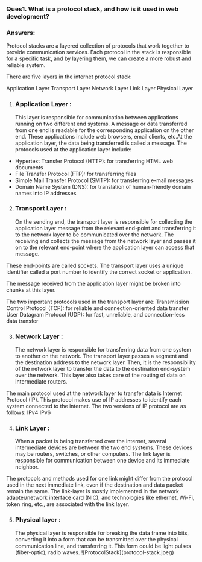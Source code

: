 <h3>Ques1. What is a protocol stack, and how is it used in web development?</h3>

<h3>Answers:</h3>
Protocol stacks are a layered collection of protocols that work together to provide communication services. Each protocol in the stack is responsible for a specific task, and by layering them, we can create a more robust and reliable system.

There are five layers in the internet protocol stack:

Application Layer
Transport Layer
Network Layer
Link Layer
Physical Layer

1. <h3>Application Layer :</h3> This layer is responsible for communication between applications running on two different end systems. A message or data transferred from one end is readable for the corresponding application on the other end. These applications include web browsers, email clients, etc.At the application layer, the data being transferred is called a message.
   The protocols used at the application layer include:

- Hypertext Transfer Protocol (HTTP): for transferring HTML web documents
- File Transfer Protocol (FTP): for transferring files
- Simple Mail Transfer Protocol (SMTP): for transferring e-mail messages
- Domain Name System (DNS): for translation of human-friendly domain names into IP addresses

2. <h3>Transport Layer :</h3> On the sending end, the transport layer is responsible for collecting the application layer message from the relevant end-point and transferring it to the network layer to be communicated over the network. The receiving end collects the message from the network layer and passes it on to the relevant end-point where the application layer can access that message.

These end-points are called sockets. The transport layer uses a unique identifier called a port number to identify the correct socket or application.

The message received from the application layer might be broken into chunks at this layer.

The two important protocols used in the transport layer are:
Transmission Control Protocol (TCP): for reliable and connection-oriented data transfer
User Datagram Protocol (UDP): for fast, unreliable, and connection-less data transfer

3. <h3>Network Layer :</h3> The network layer is responsible for transferring data from one system to another on the network. The transport layer passes a segment and the destination address to the network layer. Then, it is the responsibility of the network layer to transfer the data to the destination end-system over the network. This layer also takes care of the routing of data on intermediate routers.

The main protocol used at the network layer to transfer data is Internet Protocol (IP). This protocol makes use of IP addresses to identify each system connected to the internet. The two versions of IP protocol are as follows:
IPv4
IPv6

4. <h3>Link Layer :</h3> When a packet is being transferred over the internet, several intermediate devices are between the two end systems. These devices may be routers, switches, or other computers. The link layer is responsible for communication between one device and its immediate neighbor.

The protocols and methods used for one link might differ from the protocol used in the next immediate link, even if the destination and data packet remain the same.
The link-layer is mostly implemented in the network adapter/network interface card (NIC), and technologies like ethernet, Wi-Fi, token ring, etc., are associated with the link layer.

5. <h3>Physical layer :</h3> The physical layer is responsible for breaking the data frame into bits, converting it into a form that can be transmitted over the physical communication line, and transferring it. This form could be light pulses (fiber-optic), radio waves.
   ![ProtocolStack](protocol-stack.jpeg)
